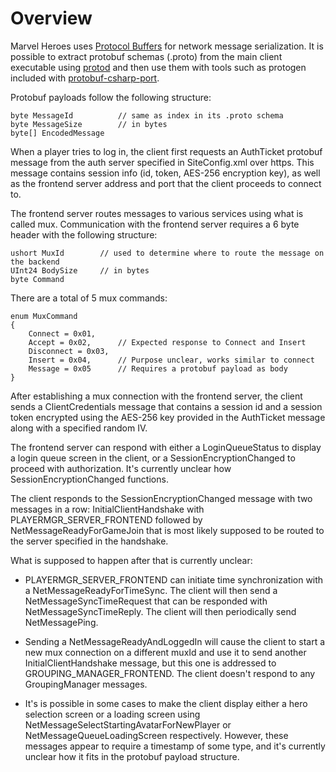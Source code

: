 # Overview

Marvel Heroes uses [Protocol Buffers](https://protobuf.dev/) for network message serialization. It is possible to extract protobuf schemas (.proto) from the main client executable using [protod](https://github.com/dennwc/protod) and then use them with tools such as protogen included with [protobuf-csharp-port](https://github.com/jskeet/protobuf-csharp-port).

Protobuf payloads follow the following structure:

```
byte MessageId          // same as index in its .proto schema
byte MessageSize        // in bytes
byte[] EncodedMessage
```

When a player tries to log in, the client first requests an AuthTicket protobuf message from the auth server specified in SiteConfig.xml over https. This message contains session info (id, token, AES-256 encryption key), as well as the frontend server address and port that the client proceeds to connect to.

The frontend server routes messages to various services using what is called mux. Communication with the frontend server requires a 6 byte header with the following structure:

```
ushort MuxId        // used to determine where to route the message on the backend
UInt24 BodySize     // in bytes
byte Command
```

There are a total of 5 mux commands:

```
enum MuxCommand
{
    Connect = 0x01,
    Accept = 0x02,      // Expected response to Connect and Insert
    Disconnect = 0x03,
    Insert = 0x04,      // Purpose unclear, works similar to connect
    Message = 0x05      // Requires a protobuf payload as body
}
```

After establishing a mux connection with the frontend server, the client sends a ClientCredentials message that contains a session id and a session token encrypted using the AES-256 key provided in the AuthTicket message along with a specified random IV.

The frontend server can respond with either a LoginQueueStatus to display a login queue screen in the client, or a SessionEncryptionChanged to proceed with authorization. It's currently unclear how SessionEncryptionChanged functions.

The client responds to the SessionEncryptionChanged message with two messages in a row: InitialClientHandshake with PLAYERMGR_SERVER_FRONTEND followed by  NetMessageReadyForGameJoin that is most likely supposed to be routed to the server specified in the handshake.

What is supposed to happen after that is currently unclear:

- PLAYERMGR_SERVER_FRONTEND can initiate time synchronization with a NetMessageReadyForTimeSync. The client will then send a NetMessageSyncTimeRequest that can be responded with NetMessageSyncTimeReply. The client will then periodically send NetMessagePing.

- Sending a NetMessageReadyAndLoggedIn will cause the client to start a new mux connection on a different muxId and use it to send another InitialClientHandshake message, but this one is addressed to GROUPING_MANAGER_FRONTEND. The client doesn't respond to any GroupingManager messages.

- It's is possible in some cases to make the client display either a hero selection screen or a loading screen using NetMessageSelectStartingAvatarForNewPlayer or NetMessageQueueLoadingScreen respectively. However, these messages appear to require a timestamp of some type, and it's currently unclear how it fits in the protobuf payload structure.

